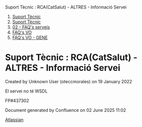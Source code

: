 Suport Tècnic : RCA(CatSalut) - ALTRES - Informació Servei  

1.  [Suport Tècnic](index.md)
2.  [Suport Tècnic](13893782.md)
3.  [02 - FAQ's serveis](26313393.md)
4.  [FAQ's VO](28705575.md)
5.  [FAQ's VO - GENE](28705577.md)

Suport Tècnic : RCA(CatSalut) - ALTRES - Informació Servei
==========================================================

Created by Unknown User (oteccmorales) on 19 January 2022

El servei no té WSDL

FP#437302 

Document generated by Confluence on 02 June 2025 11:02

[Atlassian](http://www.atlassian.com/)